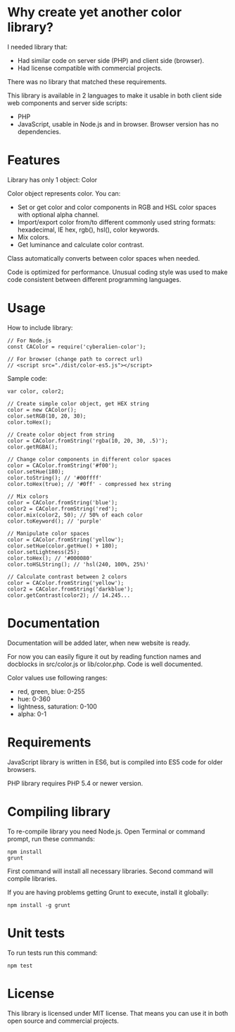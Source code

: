 # Why create yet another color library?

I needed library that:

* Had similar code on server side (PHP) and client side (browser).
* Had license compatible with commercial projects.

There was no library that matched these requirements.

This library is available in 2 languages to make it usable in both client side web components and server side scripts:

* PHP
* JavaScript, usable in Node.js and in browser. Browser version has no dependencies.

# Features

Library has only 1 object: Color

Color object represents color. You can:

* Set or get color and color components in RGB and HSL color spaces with optional alpha channel.
* Import/export color from/to different commonly used string formats: hexadecimal, IE hex, rgb(), hsl(), color keywords.
* Mix colors.
* Get luminance and calculate color contrast.

Class automatically converts between color spaces when needed.

Code is optimized for performance. Unusual coding style was used to make code consistent between different programming languages.

# Usage

How to include library:

    // For Node.js
    const CAColor = require('cyberalien-color');
        
    // For browser (change path to correct url)
    // <script src="./dist/color-es5.js"></script>

Sample code:

    var color, color2;
        
    // Create simple color object, get HEX string
    color = new CAColor();
    color.setRGB(10, 20, 30);
    color.toHex();
        
    // Create color object from string
    color = CAColor.fromString('rgba(10, 20, 30, .5)');
    color.getRGBA();
        
    // Change color components in different color spaces
    color = CAColor.fromString('#f00');
    color.setHue(180);
    color.toString(); // '#00ffff'
    color.toHex(true); // '#0ff' - compressed hex string
     
    // Mix colors
    color = CAColor.fromString('blue');
    color2 = CAColor.fromString('red');
    color.mix(color2, 50); // 50% of each color
    color.toKeyword(); // 'purple'
        
    // Manipulate color spaces
    color = CAColor.fromString('yellow');
    color.setHue(color.getHue() + 180);
    color.setLightness(25);
    color.toHex(); // '#000080'
    color.toHSLString(); // 'hsl(240, 100%, 25%)'
    
    // Calculate contrast between 2 colors
    color = CAColor.fromString('yellow');
    color2 = CAColor.fromString('darkblue');
    color.getContrast(color2); // 14.245...
    

# Documentation

Documentation will be added later, when new website is ready.

For now you can easily figure it out by reading function names and docblocks in src/color.js or lib/color.php. 
Code is well documented.

Color values use following ranges:
* red, green, blue: 0-255
* hue: 0-360
* lightness, saturation: 0-100
* alpha: 0-1

# Requirements

JavaScript library is written in ES6, but is compiled into ES5 code for older browsers.

PHP library requires PHP 5.4 or newer version.

# Compiling library

To re-compile library you need Node.js. Open Terminal or command prompt, run these commands:

    npm install
    grunt

First command will install all necessary libraries.
Second command will compile libraries.

If you are having problems getting Grunt to execute, install it globally:

    npm install -g grunt

# Unit tests

To run tests run this command:

    npm test

# License

This library is licensed under MIT license. That means you can use it in both open source and commercial projects.
